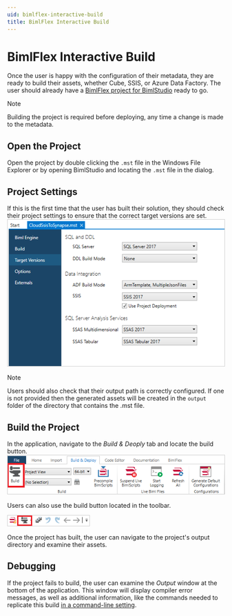 ```yaml
---
uid: bimlflex-interactive-build
title: BimlFlex Interactive Build
---
```

# BimlFlex Interactive Build

Once the user is happy with the configuration of their metadata, they are ready to build their assets, whether Cube, SSIS, or Azure Data Factory. The user should already have a [BimlFlex project for BimlStudio](setup-bimlstudio-project.md) ready to go. 

>[!NOTE]
> Building the project is required before deploying, any time a change is made to the metadata.

## Open the Project
Open the project by double clicking the `.mst` file in the Windows File Explorer or by opening BimlStudio and locating the `.mst` file in the dialog.

## Project Settings
If this is the first time that the user has built their solution, they should check their project settings to ensure that the correct target versions are set. 
<img 
    src="images/targetversionsettings.png" 
    class="border-image" 
    style="border: 1px solid #CCC;" 
    title="Apply Data Type Mappings Dialog Box" 
/>

>[!NOTE]
> Users should also check that their output path is correctly configured. If one is not provided then the generated assets will be created in the `output` folder of the directory that contains the .mst file.

## Build the Project
In the application, navigate to the *Build & Deoply* tab and locate the build button. 
<img 
    src="images/mainbuild.png" 
    class="border-image" 
    style="border: 1px solid #CCC;" 
    title="Apply Data Type Mappings Dialog Box" 
/>

Users can also use the build button located in the toolbar.

<img 
    src="images/toolbarbuild.png" 
    class="border-image" 
    style="border: 1px solid #CCC;" 
    title="Apply Data Type Mappings Dialog Box" 
/>

Once the project has built, the user can navigate to the project's output directory and examine their assets.

## Debugging
If the project fails to build, the user can examine the *Output* window at the bottom of the application. This window will display compiler error messages, as well as additional information, like the commands needed to replicate this build [in a command-line setting](command-line-build.md). 